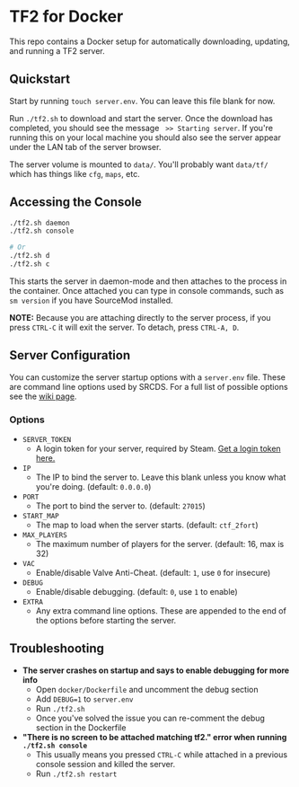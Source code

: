 # TF2 for Docker
This repo contains a Docker setup for automatically downloading, updating, and running a TF2 server.

## Quickstart
Start by running `touch server.env`. You can leave this file blank for now.

Run `./tf2.sh` to download and start the server. Once the download has completed, you should see the message ` >> Starting server`. If you're running this on your local machine you should also see the server appear under the LAN tab of the server browser.

The server volume is mounted to `data/`. You'll probably want `data/tf/` which has things like `cfg`, `maps`, etc.

## Accessing the Console
```bash
./tf2.sh daemon
./tf2.sh console

# Or
./tf2.sh d
./tf2.sh c
```

This starts the server in daemon-mode and then attaches to the process in the container. Once attached you can type in console commands, such as `sm version` if you have SourceMod installed.

**NOTE:** Because you are attaching directly to the server process, if you press `CTRL-C` it will exit the server. To detach, press `CTRL-A, D`.

## Server Configuration
You can customize the server startup options with a `server.env` file. These are command line options used by SRCDS. For a full list of possible options see the [wiki page](https://developer.valvesoftware.com/wiki/Command_Line_Options#Source_Dedicated_Server).

### Options
- `SERVER_TOKEN`
	- A login token for your server, required by Steam. [Get a login token here.](https://steamcommunity.com/dev/managegameservers)
- `IP`
	- The IP to bind the server to. Leave this blank unless you know what you're doing. (default: `0.0.0.0`)
- `PORT`
	- The port to bind the server to. (default: `27015`)
- `START_MAP`
	- The map to load when the server starts. (default: `ctf_2fort`)
- `MAX_PLAYERS`
	- The maximum number of players for the server. (default: 16, max is 32)
- `VAC`
	- Enable/disable Valve Anti-Cheat. (default: `1`, use `0` for insecure)
- `DEBUG`
	- Enable/disable debugging. (default: `0`, use `1` to enable)
- `EXTRA`
	- Any extra command line options. These are appended to the end of the options before starting the server.

## Troubleshooting
- **The server crashes on startup and says to enable debugging for more info**
	- Open `docker/Dockerfile` and uncomment the debug section
	- Add `DEBUG=1` to `server.env`
	- Run `./tf2.sh`
	- Once you've solved the issue you can re-comment the debug section in the Dockerfile
- **"There is no screen to be attached matching tf2." error when running `./tf2.sh console`**
    - This usually means you pressed `CTRL-C` while attached in a previous console session and killed the server.
    - Run `./tf2.sh restart`
